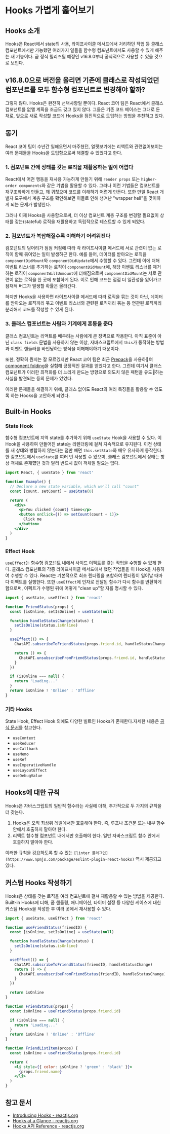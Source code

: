 # Hooks 가볍게 훑어보기

## Hooks 소개

Hooks은 React에서 state의 사용, 라이프사이클 메서드에서 처리하던 작업 등 클래스 컴포넌트에서만 가능했던 여러가지 일들을 함수형 컴포넌트에서도 사용할 수 있게 해주는 새 기능이다. 곧 정식 릴리즈될 예정인 v16.8.0부터 공식적으로 사용할 수 있을 것으로 보인다.

## v16.8.0으로 버전을 올리면 기존에 클래스로 작성되었던 컴포넌트를 모두 함수형 컴포넌트로 변경해야 할까?

그렇지 않다. Hooks은 완전히 선택사항일 뿐이다. React 코어 팀은 React에서 클래스 컴포넌트를 없앨 계획을 조금도 갖고 있지 않다. 그들은 기존 코드 베이스는 그대로 둔 채로, 앞으로 새로 작성할 코드에 Hooks을 점진적으로 도입하는 방법을 추천하고 있다.

## 동기

React 코어 팀이 수년간 일해오면서 마주쳤던, 얼핏보기에는 리액트와 관련없어보이는 여러 문제들을 Hooks을 도입함으로써 해결할 수 있었다고 한다.

### 1. 컴포넌트 간에 상태를 갖는 로직을 재활용하는 일이 어렵다

React에서 어떤 행동을 재사용 가능하게 만들기 위해 `render props` 또는 `higher-order components`와 같은 기법을 활용할 수 있다. 그러나 이런 기법들은 컴포넌트를 재구조화하게 만들고, 꽤 귀찮으며 코드를 이해하기 어렵게 만든다. 또한 만일 React 개발자 도구에서 계층 구조를 확인해보면 이들로 인해 생겨난 "wrapper hell"을 맞이하게 되는 문제가 발생한다.

그러나 이제 Hooks을 사용함으로써, 더 이상 컴포넌트 계층 구조를 변경할 필요없이 상태를 갖는(stateful) 로직을 재활용하고 독립적으로 테스트할 수 있게 되었다.

### 2. 컴포넌트가 복잡해질수록 이해하기 어려워진다

컴포넌트의 덩어리가 점점 커짐에 따라 각 라이프사이클 메서드에 서로 관련이 없는 로직이 함께 묶여있는 일이 발생하곤 한다. 예를 들어, 데이터를 받아오는 로직을 `componentDidMount`와 `componentDidUpdate`에서 수행할 수 있다. 그런데 이에 더해 이벤트 리스너를 추가하는 로직이 `componentDidMount`에, 해당 이벤트 리스너를 제거하는 로직이 `componentWillUnmount`에 더해짐으로써 `componentDidMount`는 서로 관련이 없는 로직을 한 곳에 포함하게 된다. 이로 인해 코드는 점점 더 일관성을 잃어가고 잠재적 버그가 발생할 확률은 올라간다.

하지만 Hooks을 사용하면 라이프사이클 메서드에 따라 로직을 묶는 것이 아닌, 데이터를 받아오는 로직끼리 묶고 이벤트 리스너와 관련된 로직끼리 묶는 등 연관된 로직끼리 분리해서 코드를 작성할 수 있게 된다. 

### 3. 클래스 컴포넌트는 사람과 기계에게 혼동을 준다

클래스 컴포넌트는 리액트를 배우려는 사람에게 큰 장벽으로 작용한다. 아직 표준이 아닌 `class fields` 문법을 사용하지 않는 이상, 자바스크립트에서 `this`가 동작하는 방법과 이벤트 핸들러를 바인딩하는 방식을 이해해야하기 때문이다.

또한, 정확히 뭔지는 잘 모르겠지만 React 코어 팀은 최근 [Prepack](https://prepack.io/)을 사용하여 [component folding](https://github.com/facebook/react/issues/7323)을 실험해 긍정적인 결과를 얻었다고 한다. 그런데 여기서 클래스 컴포넌트가 이러한 최적화를 더 느리게 만드는 방향으로 의도치 않은 패턴을 유도하는 사실을 발견되는 등의 문제가 있었다.

이러한 문제들을 해결하기 위해, 클래스 없이도 React의 여러 특징들을 활용할 수 있도록 하는 Hooks을 고안하게 되었다.

## Built-in Hooks

### State Hook

함수형 컴포넌트에 지역 state를 추가하기 위해 `useState` Hook을 사용할 수 있다. 이 Hook을 사용하여 만들어진 state는 리렌더링에 걸쳐 지속적으로 유지된다. 이전 상태를 새 상태와 병합하지 않는다는 점만 빼면 `this.setState`와 매우 유사하게 동작한다. 한 컴포넌트에서 `useState`를 여러 번 사용할 수 있으며, 클래스 컴포넌트에서 상태는 항상 객체로 존재헀던 것과 달리 반드시 값이 객체일 필요는 없다.

```jsx
import React, { useState } from 'react'

function Example() {
  // Declare a new state variable, which we'll call "count"
  const [count, setCount] = useState(0)

  return (
    <div>
      <p>You clicked {count} times</p>
      <button onClick={() => setCount(count + 1)}>
        Click me
      </button>
    </div>
  )
}
```

### Effect Hook

`useEffect`는 함수형 컴포넌트 내에서 사이드 이펙트를 갖는 작업을 수행할 수 있게 한다. 클래스 컴포넌트의 각종 라이프사이클 메서드에서 했던 작업들을 이 Hook을 사용하여 수행할 수 있다. React는 기본적으로 최초 렌더링을 포함하여 렌더링이 일어날 때마다 이펙트를 실행한다. 또한 `useEffect`에 인자로 전달된 함수가 다시 함수를 반환하게 함으로써, 이펙트가 수행된 뒤에 어떻게 "clean up"할 지를 명시할 수 있다.

```jsx
import { useState, useEffect } from 'react'

function FriendStatus(props) {
  const [isOnline, setIsOnline] = useState(null)

  function handleStatusChange(status) {
    setIsOnline(status.isOnline)
  }

  useEffect(() => {
    ChatAPI.subscribeToFriendStatus(props.friend.id, handleStatusChange)

    return () => {
      ChatAPI.unsubscribeFromFriendStatus(props.friend.id, handleStatusChange)
    }
  })

  if (isOnline === null) {
    return 'Loading...'
  }
  return isOnline ? 'Online' : 'Offline'
}
```

### 기타 Hooks

State Hook, Effect Hook 외에도 다양한 빌트인 Hooks가 존재한다.자세한 내용은 [공식 문서](https://reactjs.org/docs/hooks-reference.html)를 참고한다.

* `useContext`
* `useReducer`
* `useCallback`
* `useMemo`
* `useRef`
* `useImperativeHandle`
* `useLayoutEffect`
* `useDebugValue`

## Hooks에 대한 규칙

Hooks은 자바스크립트의 일반적 함수라는 사실에 더해, 추가적으로 두 가지의 규칙을 더 갖는다.

1. Hooks은 오직 최상위 레벨에서만 호출해야 한다. 즉, 루프나 조건문 또는 내부 함수 안에서 호출하지 말아야 한다.
2. 리액트 함수형 컴포넌트 내에서만 호출해야 한다. 일반 자바스크립트 함수 안에서 호출하지 말아야 한다.

이러한 규칙을 강요하도록 할 수 있는 `[linter 플러그인](https://www.npmjs.com/package/eslint-plugin-react-hooks)` 역시 제공되고 있다.

## 커스텀 Hooks 작성하기

Hooks은 상태를 갖는 로직을 여러 컴포넌트에 걸쳐 재활용할 수 있는 방법을 제공한다. Built-in Hooks에 더해, 폼 핸들링, 애니메이션, 타이머 설정 등 다양한 케이스에 대한 커스텀 Hooks을 작성한 후 여러 곳에서 재사용할 수 있다.

```jsx
import { useState, useEffect } from 'react'

function useFriendStatus(friendID) {
  const [isOnline, setIsOnline] = useState(null)

  function handleStatusChange(status) {
    setIsOnline(status.isOnline)
  }

  useEffect(() => {
    ChatAPI.subscribeToFriendStatus(friendID, handleStatusChange)
    return () => {
      ChatAPI.unsubscribeFromFriendStatus(friendID, handleStatusChange)
    }
  })

  return isOnline
}

function FriendStatus(props) {
  const isOnline = useFriendStatus(props.friend.id)

  if (isOnline === null) {
    return 'Loading...'
  }
  return isOnline ? 'Online' : 'Offline'
}

function FriendListItem(props) {
  const isOnline = useFriendStatus(props.friend.id)

  return (
    <li style={{ color: isOnline ? 'green' : 'black' }}>
      {props.friend.name}
    </li>
  )
}
```

## 참고 문서

* [Introducing Hooks - reactjs.org](https://reactjs.org/docs/hooks-intro.html)
* [Hooks at a Glance - reactjs.org](https://reactjs.org/docs/hooks-overview.html)
* [Hooks API Reference - reactjs.org](https://reactjs.org/docs/hooks-reference.html)

